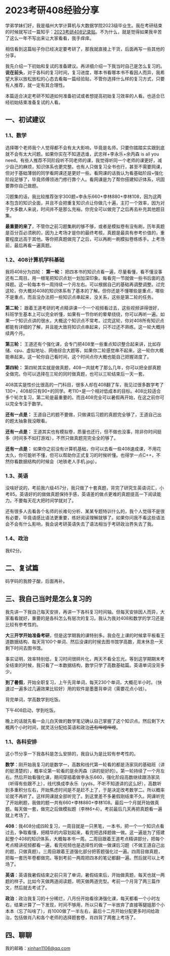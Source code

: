 # 2023考研408经验分享

学弟学妹们好，我是福州大学计算机与大数据学院2023级毕业生。我在考研结束的时候就写过一篇知乎：[2023考研408记录贴](https://zhuanlan.zhihu.com/p/606201835)。不为什么，就是觉得如果我辛苦了这么一年不写出来让大家看看，我手痒痒。

相信看到这篇帖子你已经决定要考研了，那我就直接上干货，后面再写一些其他的分享。

我先介绍一下初始和复试的准备建议。再详细介绍一下我当时自己是怎么复习的。**说在前头**，对于各科的复习时间，复习进度，哪本书看哪本书不看因人而异，我希望大家以放松放松的心态去看每一篇经验贴，不管你选择什么样的复习方式，只要有人推荐，就一定有其合理性。

本篇适合决定考研不知道如何准备初试或者想提高初始复习效率的人看。也适合已经初始结束准备复试的人看。


## 一、初试建议
### 1.1、数学
选择哪个老师我个人觉得都不会有太大影响，毕竟是名师，只要你踏踏实实跟到底就不会有太大问题。如果你实在不知道选谁，武忠祥+李永乐+余丙森 is all you need。有些人推荐不同阶段听不同老师的课，我觉得听同一个老师的课更好，减少自己的麻烦，知识体系也更完整。也有人只做复习全书也行，甚至不需要网课，但对于基础薄弱的同学看网课还是更好一些。看网课的话我认为看基础阶段+强化阶段足够了，毕竟师傅领进门修行靠个人。看网课是为了帮你搭建知识体系，巩固要靠你自己做题。

习题集的话，我比较推荐张宇300题+李永乐660+李林880+李林108，因为这两本包含的知识全面，并且不会把重复知识点让你做几十遍，主打一个效率，因为对于大多数人来说，时间并不是那么充裕。你完全可以做完了之后再去补充其他题目集。

**最重要的来了**，不管你之前习题集刷的够不够，或者是模拟卷有没有刷，历年真题是百分百必须刷的，因为上考场才是你的最终考核，真题是最具有参考价值的，重要程度远高于其他。等你把真题做完了之后，可以再刷一刷模拟卷练练手。上考场前，最后再看一遍真题。

### 1.2、408计算机学科基础
我将408分为四轮：
**第一轮：** 把四本书的知识点看一遍，尽量看懂，看不懂没事还有二周目。用一根笔把知识点划一划加深印象。每看完一节就做一些书后面的选择题。这一轮每本书一周持续一个月左右。可以根据自己的基础再调整调整。过完这轮，你大概对408的知识体系有了基本的了解。但你还是不懂哪些是重点，哪些不是重点，而且没办法把一些知识点串起来，没关系，这些是第二轮的任务。

**第二轮：** 跟着王道考研的考点精讲课一个一个视频看过去，这些视频讲得很好，科班学生基本上可以完全听懂，如果有一节你听的晕晕绕绕，你可以再听一遍。如果一个知识点讲的很水，大概这个知识点不常考。过完这轮，你对408所有知识点都能有详细的了解，并且能大致将知识点串起来，只不过还不熟练。这一轮大概持续两个月。

**第三轮：** 王道还有个强化课，会专门把408里一些重点知识整合起来讲，比如存储、cpu、虚拟地址、网络综合大题等，如果你二轮感觉串不起来，这一轮你大概能串起来。这一轮你自己看时间，这个时间点你大概也能自己把握进度了。

**第四轮：** 第四轮其实就是做真题，408一共就考了那么几年，你可以把全部真题全做完。你可以选择在三轮的同时做真题，也可以三轮结束后一天一套。

408其实是性价比很高的一门科目，很多人却在408翻了车，我见过很多数学考了130+，408却只有90+的同学。考110+是一个相对低成本的目标。408比较适合多个轮次复习，第二轮是最重要的。而且408完全可以暑假再开始，在这之前你可以完全专注于数学。

**还有一点是：** 王道自己的题不要做，只做课后习题的真题完全够了，王道自己出的题太抽象我没眼看。

**还有一点是：** 王道其实也有模拟卷，质量也还行，但不做也没事，除非你时间挺多（时间多不如打游戏），不然只做真题完完全全的够了。

**还有一点是：** 如果你之前没有计算机基础，你可以去看一些408速成课，不用花太久，你可能听不懂，但可以帮助你正式复习的时候听懂。也得学一点C++，不然你看数据结构的时候会（地铁老人手机.jpg）。

### 1.3、英语

没啥好说的，考前我六级457分，我只做了十套真题，背完了研究生英语词汇，小考85。英语好的的做做真题保持手感，英语差的做点更难的真题提高一下阅读能力。不要每天花大把时间学就对了。

还有很多人去看各个名师的长难句分析、某某专题特训什么的，我个人觉得不是很有必要，毕竟语感比语法更重要，练好阅读理解就够了。如果你问我不看这些语法会不会有什么影响，我会说考研英语失去了语法相当于考研政治界失去了我。

### 1.4、政治
我62分。


## 二、复试篇

码字码的我脖子酸，后面再补。


## 三、我自己当时是怎么复习的
我先讲一下我自己每天安排，再讲一下各科复习时间轴。但每天安排因人而异，大家看看就好，重要的是各科怎么有层次的复习。我认为我对408和数学的学习还是比较有参考性的。

**大三开学开始准备考研**，但是这学期我的课特别多。我会在上课的时候拿平板看王道数据结构、每天背100个单词、然后没课的时候去图书馆学高数，周末休息一天剩下时间去图书馆。

事实证明，效率特别低，复习时间很碎片化，两天不看全忘光。等到这学期期末考全结束的时候，我只看了一本数据结构，数学只学了高数基础篇。英语单词没背多少。

**到了暑假**，开始全职复习，上午先背单词，每天230个单词，大概花半小时。（快速过一遍多过几遍效果比较好）用的软件是墨墨背单词（需要花点小钱）。

背完单词，学高数学到吃饭。

下午408启动，学到吃饭。

晚上的话就先看一会儿白天做的数学笔记确认自己掌握了这个知识点。然后剩下大概两个小时时间，就灵活分配给英语和政治~~还有哔哩哔哩~~。

### 1.1、各科安排
这小节分享一下我各科是怎么安排的，我自认为是比较有参考性的。

**数学**：刚开始我复习的是数学一，高数和线代第一轮看的都是汤家凤的基础班（讲的挺清楚的），概率论第一轮看的是余丙森（讲的挺好的）。第一轮持续了一个月左右。然后开始看强化课，期间穿插着做李永乐660，强化阶段高数继续跟汤家凤（听得有些跟不上），线代换成李永乐（yyds，不听不知道讲的这么好），高数听到多重积分左右，开始焦虑时间是不是赶不上了，于是决定改考数学二。所以概率论就不再听了。这样网课就全部听完了。到这里差不多暑假刚结束不久。网课听完了开始刷题，我做的题一共有660+李林880+李林108。最后一个月就开始做真题。每天做一套，做完之后做模拟题（李林6+4）。考前最后几天再把真题看一遍就上考场了。

**408**：我408分成四轮复习，一周目就是一只黑笔，一本书，把一个一个知识点看过去，争取看懂，把精华的内容划起来，看完把选择题做一做。这一遍是为了搭建起整个408的知识体系，大概每本书一周。二周目跟着王道考点精讲部分，把每个考点精讲视频都看一遍，看完视频也是选择性的做一做课后习题（不做王道自己出的题，只做真题）。三周目跟着王道强化部分把答题强化过一遍。四周目做真题，把每一套历年卷都做完。等到考前一两周把四本的笔记都翻一遍。然后就可以上考场了。

**英语**：英语我暑假结束之前只背了单词，暑假结束后，开始做真题，每天也就一两题的样子。比如今天做两道阅读题，明天做两道完型。考前一个月背了两三篇作文，然后就去考试了。

**政治**：政治我复习的十分稀烂，八月份开始看徐涛强化课，每天都看一个小时左右，结果计算了一下发现，时间不够用，所以只看了一半放弃了直接等腿姐那个小本本（忘了叫啥了），肖1000做了一半左右，最后十二月开始分配更多时间给政治，包括做肖八和各个老师的选择题套卷，肖四背了两套上考场了。


## 四、聊聊
我的邮箱：xinhan1106@qq.com



